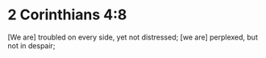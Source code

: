 # 2 Corinthians 4:8

[We are] troubled on every side, yet not distressed; [we are] perplexed, but not in despair;